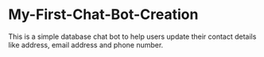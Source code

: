 # My-First-Chat-Bot-Creation
This is a simple database chat bot to help users update their contact details like address, email address and phone number.
